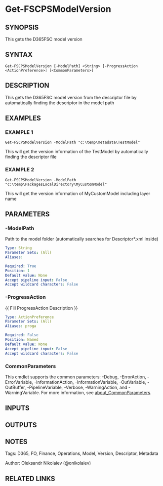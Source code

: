 ﻿---
external help file: fscps.tools-help.xml
Module Name: fscps.tools
online version:
schema: 2.0.0
---

# Get-FSCPSModelVersion

## SYNOPSIS
This gets the D365FSC model version

## SYNTAX

```
Get-FSCPSModelVersion [-ModelPath] <String> [-ProgressAction <ActionPreference>] [<CommonParameters>]
```

## DESCRIPTION
This gets the D365FSC model version from the descriptor file by automatically finding the descriptor in the model path

## EXAMPLES

### EXAMPLE 1
```
Get-FSCPSModelVersion -ModelPath "c:\temp\metadata\TestModel"
```

This will get the version information of the TestModel by automatically finding the descriptor file

### EXAMPLE 2
```
Get-FSCPSModelVersion -ModelPath "c:\temp\PackagesLocalDirectory\MyCustomModel"
```

This will get the version information of MyCustomModel including layer name

## PARAMETERS

### -ModelPath
Path to the model folder (automatically searches for Descriptor\*.xml inside)

```yaml
Type: String
Parameter Sets: (All)
Aliases:

Required: True
Position: 1
Default value: None
Accept pipeline input: False
Accept wildcard characters: False
```

### -ProgressAction
{{ Fill ProgressAction Description }}

```yaml
Type: ActionPreference
Parameter Sets: (All)
Aliases: proga

Required: False
Position: Named
Default value: None
Accept pipeline input: False
Accept wildcard characters: False
```

### CommonParameters
This cmdlet supports the common parameters: -Debug, -ErrorAction, -ErrorVariable, -InformationAction, -InformationVariable, -OutVariable, -OutBuffer, -PipelineVariable, -Verbose, -WarningAction, and -WarningVariable. For more information, see [about_CommonParameters](http://go.microsoft.com/fwlink/?LinkID=113216).

## INPUTS

## OUTPUTS

## NOTES
Tags: D365, FO, Finance, Operations, Model, Version, Descriptor, Metadata

Author: Oleksandr Nikolaiev (@onikolaiev)

## RELATED LINKS
